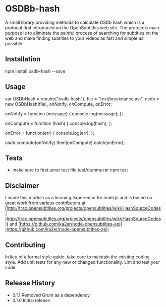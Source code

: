 OSDBb-hash
=========

A small library providing methods to calculate OSDb hash which is a protocol first introduced on the ​OpenSubtitles web site. 
The protocols main purpose is to eliminate the painful process of searching for subtitles on the web and make finding subtitles to your videos as fast and simple as possible.

## Installation

  npm install osdb-hash --save

## Usage
    
  var OSDbHash = require("osdb-hash"),
      file = "test/breakdance.avi",
      osdb = new OSDbHash(file),
      onNotify,
      onCompute,
      onError;
    
  onNotify = function (message) {
      console.log(message);
  };
      
  onCompute = function (hash) {
      console.log(hash);
  };
      
  onError = function(err) {
    console.log(err);
  };
    
  osdb.compute(onNotify).then(onCompute).catch(onError);

  

## Tests
* make sure to first unrar test file test/dummy.rar 
  npm test

## Disclaimer

I made this module as a learning experience for node.js and is based on great work from various 
contributors at [http://trac.opensubtitles.org/projects/opensubtitles/wiki/HashSourceCodes](http://trac.opensubtitles.org/projects/opensubtitles/wiki/HashSourceCodes])
and [https://github.com/ka2er/node-opensubtitles-api](https://github.com/ka2er/node-opensubtitles-api)

## Contributing

In lieu of a formal style guide, take care to maintain the existing coding style.
Add unit tests for any new or changed functionality. Lint and test your code.

## Release History

* 0.1.1 Removed Grunt as a dependency 
* 0.1.0 Initial release
